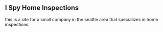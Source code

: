## I Spy Home Inspections

this is a site for a small company in the seattle area that specializes in home inspections
